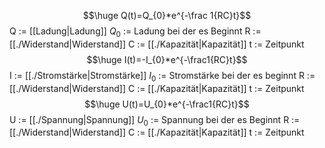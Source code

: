 $$\huge Q(t)=Q_{0}*e^{-\frac 1{RC}t}$$
Q := [[Ladung|Ladung]]
$Q_{0}$ := Ladung bei der es Beginnt
R := [[./Widerstand|Widerstand]]
C := [[./Kapazität|Kapazität]]
t := Zeitpunkt
$$\huge I(t)=-I_{0}*e^{-\frac1{RC}t}$$
I := [[./Stromstärke|Stromstärke]]
$I_{0}$ := Stromstärke bei der es beginnt
R := [[./Widerstand|Widerstand]]
C := [[./Kapazität|Kapazität]]
t := Zeitpunkt
$$\huge U(t)=U_{0}*e^{-\frac1{RC}t}$$
U := [[./Spannung|Spannung]]
$U_{0}$ := Spannung bei der es Beginnt
R := [[./Widerstand|Widerstand]]
C := [[./Kapazität|Kapazität]]
t := Zeitpunkt